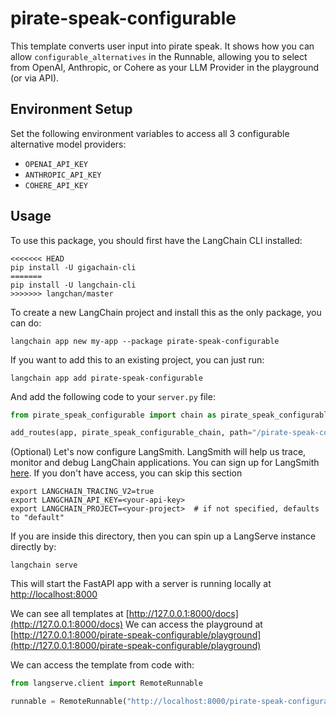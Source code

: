 # pirate-speak-configurable

This template converts user input into pirate speak. It shows how you can allow
`configurable_alternatives` in the Runnable, allowing you to select from 
OpenAI, Anthropic, or Cohere as your LLM Provider in the playground (or via API).

## Environment Setup

Set the following environment variables to access all 3 configurable alternative
model providers:

- `OPENAI_API_KEY`
- `ANTHROPIC_API_KEY`
- `COHERE_API_KEY`

## Usage

To use this package, you should first have the LangChain CLI installed:

```shell
<<<<<<< HEAD
pip install -U gigachain-cli
=======
pip install -U langchain-cli
>>>>>>> langchan/master
```

To create a new LangChain project and install this as the only package, you can do:

```shell
langchain app new my-app --package pirate-speak-configurable
```

If you want to add this to an existing project, you can just run:

```shell
langchain app add pirate-speak-configurable
```

And add the following code to your `server.py` file:
```python
from pirate_speak_configurable import chain as pirate_speak_configurable_chain

add_routes(app, pirate_speak_configurable_chain, path="/pirate-speak-configurable")
```

(Optional) Let's now configure LangSmith. 
LangSmith will help us trace, monitor and debug LangChain applications. 
You can sign up for LangSmith [here](https://smith.langchain.com/). 
If you don't have access, you can skip this section


```shell
export LANGCHAIN_TRACING_V2=true
export LANGCHAIN_API_KEY=<your-api-key>
export LANGCHAIN_PROJECT=<your-project>  # if not specified, defaults to "default"
```

If you are inside this directory, then you can spin up a LangServe instance directly by:

```shell
langchain serve
```

This will start the FastAPI app with a server is running locally at 
[http://localhost:8000](http://localhost:8000)

We can see all templates at [http://127.0.0.1:8000/docs](http://127.0.0.1:8000/docs)
We can access the playground at [http://127.0.0.1:8000/pirate-speak-configurable/playground](http://127.0.0.1:8000/pirate-speak-configurable/playground)  

We can access the template from code with:

```python
from langserve.client import RemoteRunnable

runnable = RemoteRunnable("http://localhost:8000/pirate-speak-configurable")
```